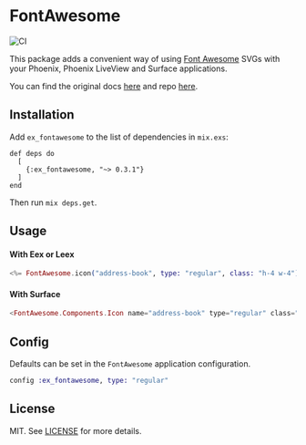 # FontAwesome

![CI](https://github.com/miguel-s/ex_fontawesome/actions/workflows/ci.yml/badge.svg)

This package adds a convenient way of using [Font Awesome](https://fontawesome.com) SVGs with your Phoenix, Phoenix LiveView and Surface applications.

You can find the original docs [here](https://fontawesome.com) and repo [here](https://github.com/FortAwesome/Font-Awesome).

## Installation

Add `ex_fontawesome` to the list of dependencies in `mix.exs`:

    def deps do
      [
        {:ex_fontawesome, "~> 0.3.1"}
      ]
    end

Then run `mix deps.get`.

## Usage

#### With Eex or Leex

```elixir
<%= FontAwesome.icon("address-book", type: "regular", class: "h-4 w-4") %>
```

#### With Surface

```elixir
<FontAwesome.Components.Icon name="address-book" type="regular" class="h-4 w-4" />
```

## Config

Defaults can be set in the `FontAwesome` application configuration.

```elixir
config :ex_fontawesome, type: "regular"
```

## License

MIT. See [LICENSE](https://github.com/miguel-s/ex_fontawesome/blob/master/LICENSE) for more details.

